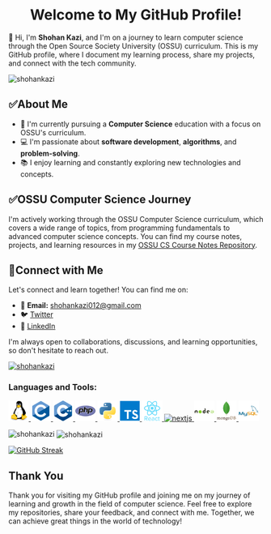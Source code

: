 
<h1 align=center> Welcome to My GitHub Profile!</h1>

👋 Hi, I'm **Shohan Kazi**, and I'm on a journey to learn computer science through the Open Source Society University (OSSU) curriculum. This is my GitHub profile, where I document my learning process, share my projects, and connect with the tech community.
<p align="left"> <img src="https://komarev.com/ghpvc/?username=shohankazi&label=Profile%20views&color=0e75b6&style=for-the-badge" alt="shohankazi" /> </p>

## ✅About Me

- 🌱 I'm currently pursuing a **Computer Science** education with a focus on OSSU's curriculum.
- 💻 I'm passionate about **software development**, **algorithms**, and **problem-solving**.
- 📚 I enjoy learning and constantly exploring new technologies and concepts.

## ✅OSSU Computer Science Journey

I'm actively working through the OSSU Computer Science curriculum, which covers a wide range of topics, from programming fundamentals to advanced computer science concepts. You can find my course notes, projects, and learning resources in my [OSSU CS Course Notes Repository](https://github.com/shohankazi/OSSU-code-practices).

<!-- ## ✅Projects

Here are some of the projects I've been working on:

- 🚀 [Project 1](link-to-project1): Brief description of project 1.
- 🌐 [Project 2](link-to-project2): Brief description of project 2.
- 📊 [Project 3](link-to-project3): Brief description of project 3.

Feel free to explore my repositories to see more of my work!
-->
## 🤝Connect with Me

Let's connect and learn together! You can find me on:
- 📧 **Email:** shohankazi012@gmail.com
- 🐦 [Twitter](https://twitter.com/ShohanKazi012)
- 💼 [LinkedIn](https://www.linkedin.com/in/shohan-kazi-9938bb203/)
<!-- - 🌐 [Personal Website/Blog](https://www.yourwebsite.com) -->

I'm always open to collaborations, discussions, and learning opportunities, so don't hesitate to reach out.
<p align="left"> <a href="https://github.com/ryo-ma/github-profile-trophy"><img src="https://github-profile-trophy.vercel.app/?username=shohankazi&margin-w=15" alt="shohankazi" /></a> </p>

<h3 align="left">Languages and Tools:</h3>
<p align="left"> 
   <a href="https://www.linux.org/" target="_blank" rel="noreferrer"> 
    <img src="https://raw.githubusercontent.com/devicons/devicon/master/icons/linux/linux-original.svg" alt="linux" width="40" height="40"/> 
  </a> 
  <a href="https://www.cprogramming.com/" target="_blank" rel="noreferrer">
    <img src="https://raw.githubusercontent.com/devicons/devicon/master/icons/c/c-original.svg" alt="c" width="40" height="40"/> 
  </a> 
  <a href="https://www.w3schools.com/cpp/" target="_blank" rel="noreferrer"> 
    <img src="https://raw.githubusercontent.com/devicons/devicon/master/icons/cplusplus/cplusplus-original.svg" alt="cplusplus" width="40" height="40"/> 
  </a>  
 
  <a href="https://www.php.net" target="_blank" rel="noreferrer"> 
    <img src="https://raw.githubusercontent.com/devicons/devicon/master/icons/php/php-original.svg" alt="php" width="40" height="40"/> 
  </a> 
  <a href="https://www.python.org" target="_blank" rel="noreferrer"> 
    <img src="https://raw.githubusercontent.com/devicons/devicon/master/icons/python/python-original.svg" alt="python" width="40" height="40"/> 
  </a> 
  <a href="https://www.typescriptlang.org/" target="_blank" rel="noreferrer"> 
    <img src="https://raw.githubusercontent.com/devicons/devicon/master/icons/typescript/typescript-original.svg" alt="typescript" width="40" height="40"/> 
  </a>
    <a href="https://reactjs.org/" target="_blank" rel="noreferrer"> 
    <img src="https://raw.githubusercontent.com/devicons/devicon/master/icons/react/react-original-wordmark.svg" alt="react" width="40" height="40"/> 
  </a>    
    <a href="https://nextjs.org/" target="_blank" rel="noreferrer"> 
    <img src="https://cdn.worldvectorlogo.com/logos/nextjs-2.svg" alt="nextjs" width="40" height="40"/> 
  </a> 
  <a href="https://nodejs.org" target="_blank" rel="noreferrer"> 
    <img src="https://raw.githubusercontent.com/devicons/devicon/master/icons/nodejs/nodejs-original-wordmark.svg" alt="nodejs" width="40" height="40"/> 
  </a> 
  <a href="https://www.mongodb.com/" target="_blank" rel="noreferrer"> 
    <img src="https://raw.githubusercontent.com/devicons/devicon/master/icons/mongodb/mongodb-original-wordmark.svg" alt="mongodb" width="40" height="40"/> 
  </a> 
  <a href="https://www.mysql.com/" target="_blank" rel="noreferrer"> 
    <img src="https://raw.githubusercontent.com/devicons/devicon/master/icons/mysql/mysql-original-wordmark.svg" alt="mysql" width="40" height="40"/> 
  </a> 
  
</p>

<p><img align="left" src="https://github-readme-stats.vercel.app/api/top-langs?username=shohankazi&show_icons=true&locale=en&layout=compact&show=reviews,discussions_started,discussions_answered,prs_merged,prs_merged_percentage" alt="shohankazi" /></p>
<!-- <p>(https://github-readme-stats.vercel.app/api/wakatime?username=shohankazi)](https://github.com/anuraghazra/github-readme-stats)</p> -->
<p>&nbsp;<img align="center" src="https://github-readme-stats.vercel.app/api?username=shohankazi&show_icons=true&locale=en&size_weight=0.5&count_weight=0.5" alt="shohankazi" /></p>

[![GitHub Streak](https://github-readme-streak-stats.herokuapp.com?user=shohankazi&theme=dark)](https://git.io/streak-stats)
## Thank You

Thank you for visiting my GitHub profile and joining me on my journey of learning and growth in the field of computer science. Feel free to explore my repositories, share your feedback, and connect with me. Together, we can achieve great things in the world of technology!



